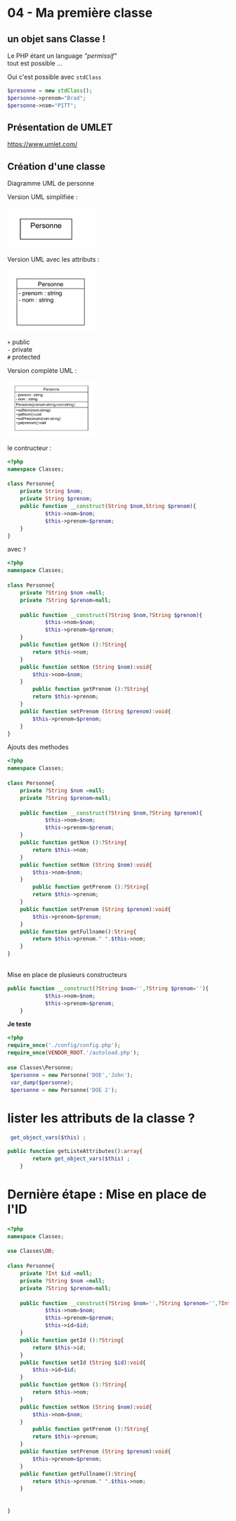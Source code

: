 # 04 - Ma première classe

## un objet sans Classe !
Le PHP étant un language _"permissif"_   
tout est possible ...  

Oui c'est possible avec <code>stdClass</code>  
```php
$presonne = new stdClass();
$personne->prenom="Brad";
$personne->nom="PITT";
```

## Présentation de UMLET
https://www.umlet.com/

## Création d'une classe
Diagramme UML de personne

Version UML simplifiée :
  
<img src="../../img/personne.png" width="200">

Version UML avec les attributs :
  
<img src="../../img/personne2.png" width="200">

<code>+</code> public  
<code>-</code> private  
<code>#</code> protected  

Version complète UML :
  
<img src="../../img/personne3.png" width="200">

le contructeur :
```php
<?php
namespace Classes;

class Personne{
    private String $nom;
    private String $prenom;
    public function __construct(String $nom,String $prenom){
            $this->nom=$nom;
            $this->prenom=$prenom;
    }
}
```


avec <code>?</code>
```php
<?php
namespace Classes;

class Personne{
    private ?String $nom =null;
    private ?String $prenom=null;
    
    public function __construct(?String $nom,?String $prenom){
            $this->nom=$nom;
            $this->prenom=$prenom;
    }
    public function getNom ():?String{
        return $this->nom;
    }    
    public function setNom (String $nom):void{
        $this->nom=$nom;
    } 
        public function getPrenom ():?String{
        return $this->prenom;
    }    
    public function setPrenom (String $prenom):void{
        $this->prenom=$prenom;
    } 
}


```

Ajouts des methodes

```php
<?php
namespace Classes;

class Personne{
    private ?String $nom =null;
    private ?String $prenom=null;
    
    public function __construct(?String $nom,?String $prenom){
            $this->nom=$nom;
            $this->prenom=$prenom;
    }
    public function getNom ():?String{
        return $this->nom;
    }    
    public function setNom (String $nom):void{
        $this->nom=$nom;
    } 
        public function getPrenom ():?String{
        return $this->prenom;
    }    
    public function setPrenom (String $prenom):void{
        $this->prenom=$prenom;
    } 
    public function getFullname():String{
        return $this->prenom." ".$this->nom;
    }
}



```


Mise en place de plusieurs constructeurs
```php
public function __construct(?String $nom='',?String $prenom=''){
            $this->nom=$nom;
            $this->prenom=$prenom;
    }
```

**Je teste**
```php
<?php	
require_once('./config/config.php');
require_once(VENDOR_ROOT.'/autoload.php');

use Classes\Personne;
 $personne = new Personne('DOE','John');
 var_dump($personne);
 $personne = new Personne('DOE 2');
```

# lister les attributs de la classe ?
```php
 get_object_vars($this) ; 
```

```php
public function getListeAttributes():array{
        return get_object_vars($this) ;   
    }
```


# Dernière étape : Mise en place de l'ID
```php
<?php
namespace Classes;

use Classes\DB;

class Personne{
    private ?Int $id =null;
    private ?String $nom =null;
    private ?String $prenom=null;
    
    public function __construct(?String $nom='',?String $prenom='',?Int $id=0){
            $this->nom=$nom;
            $this->prenom=$prenom;
            $this->id=$id;
    }
    public function getId ():?String{
        return $this->id;
    }    
    public function setId (String $id):void{
        $this->id=$id;
    } 
    public function getNom ():?String{
        return $this->nom;
    }    
    public function setNom (String $nom):void{
        $this->nom=$nom;
    } 
        public function getPrenom ():?String{
        return $this->prenom;
    }    
    public function setPrenom (String $prenom):void{
        $this->prenom=$prenom;
    } 
    public function getFullname():String{
        return $this->prenom." ".$this->nom;
    }
   
    
}
```